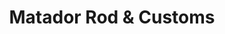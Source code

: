 ---
title: "Matador Rod & Customs"
url: /queen-creek/matador-rod-und-customs/
shop: Autowerkstatt
---